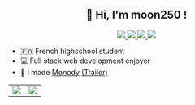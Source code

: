 <h2 align="center">👋 Hi, I'm moon250 !</h2>

<p align="center">
  <a href="https://www.youtube.com/@moon250_">
    <img src="https://img.shields.io/badge/-YouTube-red?style=for-the-badge&logo=youtube&color=be2528">
  </a>
  <a href="https://www.instagram.com/moon250_">
    <img src="https://img.shields.io/badge/-Instagram-pink?style=for-the-badge&logo=instagram&logoColor=white&color=bf1a9c">
  </a>
  <a href="https://www.discord.com/users/491985338785464350">
    <img src="https://img.shields.io/badge/-Discord-blue?style=for-the-badge&logo=discord&logoColor=white&color=5865F2">
  </a>
  <a href="https://open.spotify.com/user/esh7ovqr9xbwhto1ryxoh6hi0?si=49a3264e9eaa4699">
    <img src="https://img.shields.io/badge/-Spotify-brightgreen?style=for-the-badge&logo=spotify&logoColor=white">
  </a>
</p>

- 🇫🇷 French highschool student
- 💻 Full stack web development enjoyer
- 🌙 I made [Monody](https://github.com/monody-game) [(Trailer)](https://www.youtube.com/watch?v=rPvcxJ4RwT4)

<p align="center">
  <center>
    <table>
      <tr>
        <td align="center" style="width: 50%;">
          <img src="https://github-readme-stats.vercel.app/api?username=moon250&count_private=true&show_icons=true&theme=transparent&hide_border=true">
        </td>
        <td align="center" style="width: 50%;">
          <img src="https://github-readme-stats.vercel.app/api/top-langs/?username=moon250&theme=transparent&layout=compact&hide_border=true&count_private=true">
        </td>
      </tr>
    </table>
  </center>
</p>
